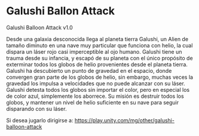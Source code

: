 # Galushi Ballon Attack
 Galushi Balloon Attack v1.0
 
Desde una galaxia desconocida llega al planeta tierra Galushi, un Alien de tamaño diminuto en una nave muy particular que funciona con helio, la cual dispara un láser rojo casi imperceptible al ojo humano. Galushi tiene un trauma desde su infancia, y escapó de su planeta con el único propósito de exterminar todos los globos de helio provenientes desde el planeta tierra. Galushi ha descubierto un punto de gravedad en el espacio, donde convergen gran parte de los globos de helio, sin embargo, muchas veces la gravedad los impulsa a velocidades que no puede alcanzar con su láser.
Galushi detesta todos los globos sin importar el color, pero en especial los de color azul, simplemente los aborrece. Su misión es destruir todos los globos, y mantener un nivel de helio suficiente en su nave para seguir disparando con su láser.

Si desea jugarlo dirigirse a: https://play.unity.com/mg/other/galushi-balloon-attack

